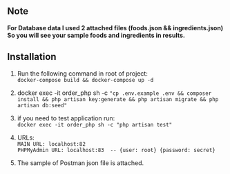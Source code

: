 ## Note
**For Database data I used 2 attached files (foods.json && ingredients.json) <br />
So you will see your sample foods and ingredients in results.**

## Installation

1. Run the following command in root of project: <br />
   `docker-compose build && docker-compose up -d`

2. docker exec -it order_php sh -c `"cp .env.example .env &&
   composer install &&
   php artisan key:generate &&
   php artisan migrate &&
   php artisan db:seed"`

3. if you need to test application run: <br />
   `docker exec -it order_php sh -c "php artisan test"`

4. URLs:<br />
    `MAIN URL: localhost:82` <br />
   `PHPMyAdmin URL: localhost:83  -- {user: root} {password: secret}`

5. The sample of Postman json file is attached.
